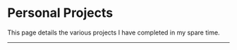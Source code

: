 # Personal Projects

This page details the various projects I have completed in my spare time.

---
